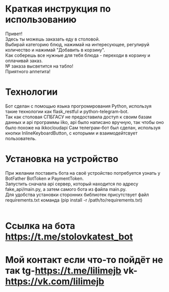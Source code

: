 # Краткая инструкция по использованию
Привет!<br/>
Здесь ты можешь заказать еду в столовой.<br/>
Выбирай категорию блюд, нажимай на интересующее, регулируй количество и нажимай "Добавить в корзину".<br/>
Как соберешь все нужные для тебя блюда - переходи в корзину и оплачивай заказ.<br/>
№ заказа высветится на табло!<br/>
Приятного аппетита!<br/>
# Технологии
Бот сделан с помощью языка прогромирования Python, используя такие технологии как flask_restful и python-telegram-bot.<br/>
Так как столовая СПБГАСУ не предоставила доступ к своим базам данных и api программы iiko, api было написано вручную, так чтобы оно было похоже на ikkocloudapi
Сам телеграм-бот был сделан, используя кнопки InlineKeyboardButton, с которыми и взаимодейтсвует пользователь.<br/>
# Установка на устройство
При желании поставить бота на своё устройство потребуется узнать у BotFather BotToken и PaymentToken.<br/>
Запустить сначала api сервер, который находится по адресу fake_api/main.py, а затем самого бота из файла main.py.<br/>
Для удобства установки сторонних библиотек присутствует файл requirements.txt команда (pip install -r /path/to/requirements.txt)
<br/>
<br/>
# Ссылка на бота https://t.me/stolovkatest_bot
# Мой контакт если что-то пойдёт не так tg-https://t.me/lilimejb vk-https://vk.com/lilimejb
